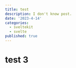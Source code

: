 ```yaml
---
title: test
description: I don't know post.
date: '2023-4-14'
categories:
  - sveltekit
  - svelte
published: true
---
```


<script>
  import Counter from './Counter.svelte'
</script>

# test 3

<Counter />
